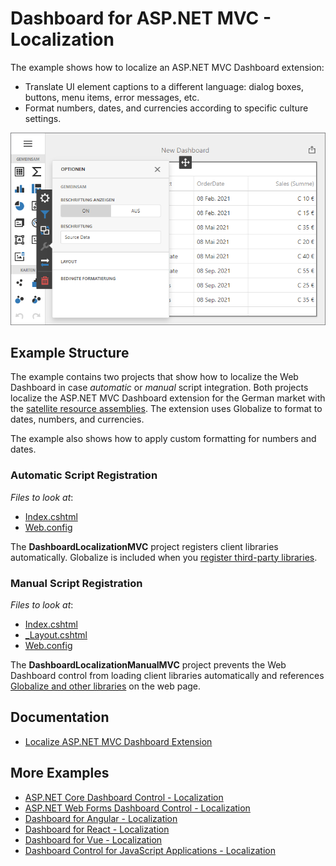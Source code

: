 # Dashboard for ASP.NET MVC - Localization

The example shows how to localize an ASP.NET MVC Dashboard extension:

- Translate UI element captions to a different language: dialog boxes, buttons, menu items, error messages, etc.
- Format numbers, dates, and currencies according to specific culture settings.

![](img/web-dashboard-localization-de.png)

## Example Structure

The example contains two projects that show how to localize the Web Dashboard in case _automatic_ or _manual_ script integration. Both projects localize the ASP.NET MVC Dashboard extension for the German market with the [satellite resource assemblies](https://docs.devexpress.com/Dashboard/402536/web-dashboard/aspnet-mvc-dashboard-extension/localization#localize-ui). The extension uses Globalize﻿ to format to dates, numbers, and currencies. 

The example also shows how to apply custom formatting for numbers and dates.

### Automatic Script Registration

<!-- default file list -->
*Files to look at*:

* [Index.cshtml](./CS/DashboardLocalizationMVC/Views/Home/Index.cshtml)
* [Web.config](./CS/DashboardLocalizationMVC/Web.config)
<!-- default file list end -->

The **DashboardLocalizationMVC** project registers client libraries automatically. Globalize is included when you [register third-party libraries](https://docs.devexpress.com/Dashboard/402120/web-dashboard/aspnet-mvc-dashboard-extension/required-client-libraries#automatic-integration).


### Manual Script Registration

<!-- default file list -->
*Files to look at*:

* [Index.cshtml](./CS/DashboardLocalizationManualMVC/Views/Home/Index.cshtml)
* [_Layout.cshtml](./CS/DashboardLocalizationManualMVC/Views/Shared/_Layout.cshtml)
* [Web.config](./CS/DashboardLocalizationManualMVC/Web.config)
<!-- default file list end -->

The **DashboardLocalizationManualMVC** project prevents the Web Dashboard control from loading client libraries automatically and references [Globalize and other libraries](https://docs.devexpress.com/Dashboard/402120/web-dashboard/aspnet-mvc-dashboard-extension/required-client-libraries#manual-integration) on the web page.


## Documentation

- [Localize ASP.NET MVC Dashboard Extension](https://docs.devexpress.com/Dashboard/402536/web-dashboard/aspnet-mvc-dashboard-extension/localization)

## More Examples

- [ASP.NET Core Dashboard Control - Localization](https://github.com/DevExpress-Examples/asp-net-core-dashboard-localization)
- [ASP.NET Web Forms Dashboard Control - Localization](https://github.com/DevExpress-Examples/asp-net-web-forms-dashboard-localization)
- [Dashboard for Angular - Localization](https://github.com/DevExpress-Examples/angular-dashboard-localization)
- [Dashboard for React - Localization](https://github.com/DevExpress-Examples/react-dashboard-localization)
- [Dashboard for Vue - Localization](https://github.com/DevExpress-Examples/vue-dashboard-localization)
- [Dashboard Control for JavaScript Applications - Localization](https://github.com/DevExpress-Examples/javascript-dashboard-localization)